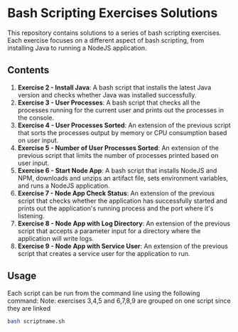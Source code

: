 # Bash Scripting Exercises Solutions

This repository contains solutions to a series of bash scripting exercises. Each exercise focuses on a different aspect of bash scripting, from installing Java to running a NodeJS application.

## Contents

1. **Exercise 2 - Install Java**: A bash script that installs the latest Java version and checks whether Java was installed successfully.
2. **Exercise 3 - User Processes**: A bash script that checks all the processes running for the current user and prints out the processes in the console.
3. **Exercise 4 - User Processes Sorted**: An extension of the previous script that sorts the processes output by memory or CPU consumption based on user input.
4. **Exercise 5 - Number of User Processes Sorted**: An extension of the previous script that limits the number of processes printed based on user input.
5. **Exercise 6 - Start Node App**: A bash script that installs NodeJS and NPM, downloads and unzips an artifact file, sets environment variables, and runs a NodeJS application.
6. **Exercise 7 - Node App Check Status**: An extension of the previous script that checks whether the application has successfully started and prints out the application's running process and the port where it's listening.
7. **Exercise 8 - Node App with Log Directory**: An extension of the previous script that accepts a parameter input for a directory where the application will write logs.
8. **Exercise 9 - Node App with Service User**: An extension of the previous script that creates a service user for the application to run.

## Usage

Each script can be run from the command line using the following command:
Note: exercises 3,4,5 and 6,7,8,9 are grouped on one script since they are linked
 
```bash
bash scriptname.sh
